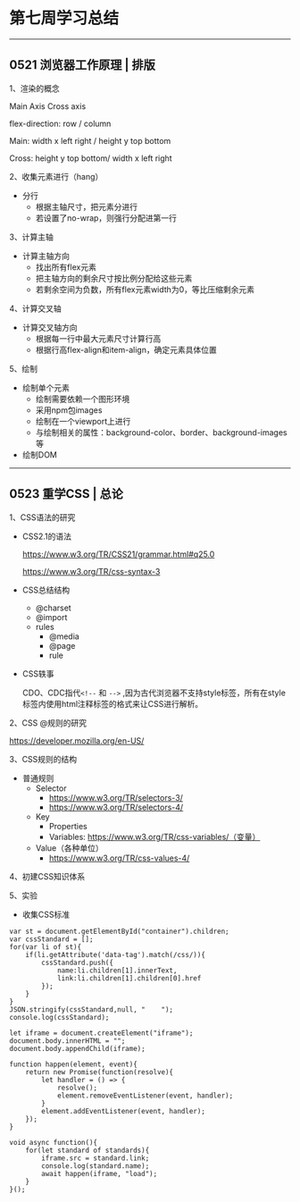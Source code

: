 

# 第七周学习总结

---

## 0521 浏览器工作原理 | 排版

1、渲染的概念

Main Axis    Cross axis

flex-direction: row / column

Main: width x left right / height y top bottom

Cross: height y top bottom/ width x left right

2、收集元素进行（hang）

* 分行
  * 根据主轴尺寸，把元素分进行
  * 若设置了no-wrap，则强行分配进第一行

3、计算主轴

* 计算主轴方向
  * 找出所有flex元素
  * 把主轴方向的剩余尺寸按比例分配给这些元素
  * 若剩余空间为负数，所有flex元素width为0，等比压缩剩余元素

4、计算交叉轴

* 计算交叉轴方向
  * 根据每一行中最大元素尺寸计算行高
  * 根据行高flex-align和item-align，确定元素具体位置

5、绘制

* 绘制单个元素
  * 绘制需要依赖一个图形环境
  * 采用npm包images
  * 绘制在一个viewport上进行
  * 与绘制相关的属性：background-color、border、background-images等
* 绘制DOM

---

## 0523 重学CSS | 总论

1、CSS语法的研究

* CSS2.1的语法

  https://www.w3.org/TR/CSS21/grammar.html#q25.0

  https://www.w3.org/TR/css-syntax-3

* CSS总结结构

  * @charset
  * @import
  * rules
    * @media
    * @page
    * rule

* CSS轶事

  CDO、CDC指代`<!--` 和 `-->` ,因为古代浏览器不支持style标签，所有在style标签内使用html注释标签的格式来让CSS进行解析。

2、CSS @规则的研究

https://developer.mozilla.org/en-US/

3、CSS规则的结构

* 普通规则
  * Selector
    * https://www.w3.org/TR/selectors-3/
    * https://www.w3.org/TR/selectors-4/
  * Key
    * Properties
    * Variables: https://www.w3.org/TR/css-variables/（变量）
  * Value（各种单位）
    * https://www.w3.org/TR/css-values-4/

4、初建CSS知识体系

5、实验

* 收集CSS标准

```
var st = document.getElementById("container").children;
var cssStandard = [];
for(var li of st){
	if(li.getAttribute('data-tag').match(/css/)){
		cssStandard.push({
			name:li.children[1].innerText,
			link:li.children[1].children[0].href
		});
	}
}
JSON.stringify(cssStandard,null, "    ");
console.log(cssStandard);
```

```
let iframe = document.createElement("iframe");
document.body.innerHTML = "";
document.body.appendChild(iframe);

function happen(element, event){
	return new Promise(function(resolve){
		let handler = () => {
			resolve();
			element.removeEventListener(event, handler);
		}
		element.addEventListener(event, handler);
	});
}

void async function(){
	for(let standard of standards){
		iframe.src = standard.link;
		console.log(standard.name);
		await happen(iframe, "load");
	}
}();

```

